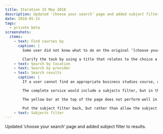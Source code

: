 ```yaml
---
title: Iteration 15 May 2018
description: Updated ‘choose your search’ page and added subject filter to results
date: 2018-05-15
tags:
  - private beta
screenshots:
  items:
    - text: Find courses by
      caption: |
        Some user did not know what to do on the original ‘[choose your search](/find-teacher-training/private-beta/private-beta-launch#choose-your-search)’ page.

        Clarify the task by using a title that relates to the choice a user must make. Include ‘or’ in the title and options to indicate that only one of the options is needed ([PR](https://github.com/DFE-Digital/search-and-compare-ui/pull/58)).
    - text: Search by location
    - text: Search by provider
    - text: Search results
      caption: |
        If a user cannot find an appropriate business studies course, a valid user need is to find more appropriate courses for other subjects.

        The complete service would include a subjects filter, but in the beta we’ve removed it because of the single subject focus. Courses for other subjects can be found on UCAS.

        The yellow bar at the top of the page does not perform well in prompting users to search on UCAS if they cannot find what they’re looking for here.

        Put the subject filter back, but rather than allow the subject to be changed, prompt the user to visit the UCAS website instead. ([BATSA-232](https://dfedigital.atlassian.net/browse/BATSA-232), [Github issue](https://github.com/DFE-Digital/search-and-compare-ui/issues/33), [PR](https://github.com/DFE-Digital/search-and-compare-ui/pull/60)).
    - text: Subjects filter
---
```


Updated ‘choose your search’ page and added subject filter to results.
